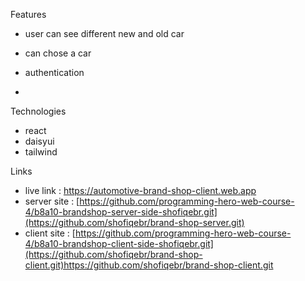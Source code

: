 Features

- user can see different new and old car
- can chose a car
- authentication

- 
Technologies

- react
- daisyui
- tailwind


Links

- live link : https://automotive-brand-shop-client.web.app
- server site : [https://github.com/programming-hero-web-course-4/b8a10-brandshop-server-side-shofiqebr.git](https://github.com/shofiqebr/brand-shop-server.git)
- client site : [https://github.com/programming-hero-web-course-4/b8a10-brandshop-client-side-shofiqebr.git](https://github.com/shofiqebr/brand-shop-client.git)https://github.com/shofiqebr/brand-shop-client.git
